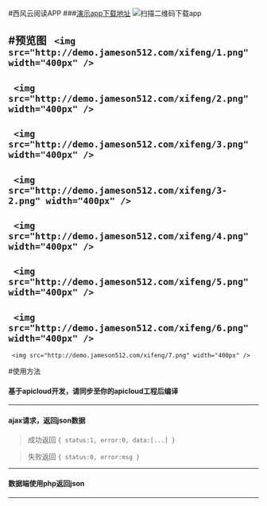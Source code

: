 #西风云阅读APP
###[演示app下载地址](http://demo.jameson512.com/xifeng/0.6.60.apk)
![扫描二维码下载app](http://demo.jameson512.com/xifeng/adv1.png)

#预览图
` <img src="http://demo.jameson512.com/xifeng/1.png" width="400px" />`
----------
` <img src="http://demo.jameson512.com/xifeng/2.png" width="400px" />`
--------------
` <img src="http://demo.jameson512.com/xifeng/3.png" width="400px" />`
---------------
` <img src="http://demo.jameson512.com/xifeng/3-2.png" width="400px" />`
----------------
` <img src="http://demo.jameson512.com/xifeng/4.png" width="400px" />`
-----------------
` <img src="http://demo.jameson512.com/xifeng/5.png" width="400px" />`
------------------
` <img src="http://demo.jameson512.com/xifeng/6.png" width="400px" />`
---------------
` <img src="http://demo.jameson512.com/xifeng/7.png" width="400px" />`

#使用方法

#### 基于apicloud开发，请同步至你的apicloud工程后编译
-------------------------------------------
#### ajax请求，返回json数据

>	成功返回 
	`
	{
		status:1,
		error:0,
		data:[...]
	}
	`

>	失败返回
	`
	{
		status:0,
		error:msg
	}
	`
------------------------------

#### 数据端使用php返回json
------------------------------------------